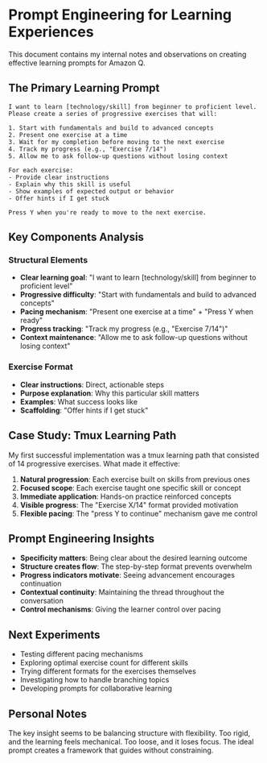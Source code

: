 # Prompt Engineering for Learning Experiences

This document contains my internal notes and observations on creating effective learning prompts for Amazon Q.

## The Primary Learning Prompt

```
I want to learn [technology/skill] from beginner to proficient level. Please create a series of progressive exercises that will:

1. Start with fundamentals and build to advanced concepts
2. Present one exercise at a time
3. Wait for my completion before moving to the next exercise
4. Track my progress (e.g., "Exercise 7/14")
5. Allow me to ask follow-up questions without losing context

For each exercise:
- Provide clear instructions
- Explain why this skill is useful
- Show examples of expected output or behavior
- Offer hints if I get stuck

Press Y when you're ready to move to the next exercise.
```

## Key Components Analysis

### Structural Elements

- **Clear learning goal**: "I want to learn [technology/skill] from beginner to proficient level"
- **Progressive difficulty**: "Start with fundamentals and build to advanced concepts"
- **Pacing mechanism**: "Present one exercise at a time" + "Press Y when ready"
- **Progress tracking**: "Track my progress (e.g., "Exercise 7/14")"
- **Context maintenance**: "Allow me to ask follow-up questions without losing context"

### Exercise Format

- **Clear instructions**: Direct, actionable steps
- **Purpose explanation**: Why this particular skill matters
- **Examples**: What success looks like
- **Scaffolding**: "Offer hints if I get stuck"

## Case Study: Tmux Learning Path

My first successful implementation was a tmux learning path that consisted of 14 progressive exercises. What made it effective:

1. **Natural progression**: Each exercise built on skills from previous ones
2. **Focused scope**: Each exercise taught one specific skill or concept
3. **Immediate application**: Hands-on practice reinforced concepts
4. **Visible progress**: The "Exercise X/14" format provided motivation
5. **Flexible pacing**: The "press Y to continue" mechanism gave me control

## Prompt Engineering Insights

- **Specificity matters**: Being clear about the desired learning outcome
- **Structure creates flow**: The step-by-step format prevents overwhelm
- **Progress indicators motivate**: Seeing advancement encourages continuation
- **Contextual continuity**: Maintaining the thread throughout the conversation
- **Control mechanisms**: Giving the learner control over pacing

## Next Experiments

- Testing different pacing mechanisms
- Exploring optimal exercise count for different skills
- Trying different formats for the exercises themselves
- Investigating how to handle branching topics
- Developing prompts for collaborative learning

## Personal Notes

The key insight seems to be balancing structure with flexibility. Too rigid, and the learning feels mechanical. Too loose, and it loses focus. The ideal prompt creates a framework that guides without constraining.
